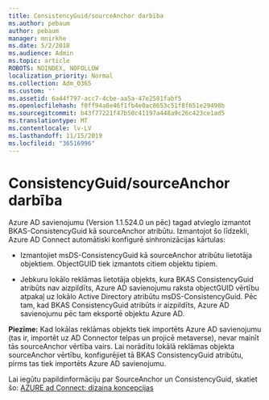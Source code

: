 ```yaml
---
title: ConsistencyGuid/sourceAnchor darbība
ms.author: pebaum
author: pebaum
manager: mnirkhe
ms.date: 5/2/2018
ms.audience: Admin
ms.topic: article
ROBOTS: NOINDEX, NOFOLLOW
localization_priority: Normal
ms.collection: Adm_O365
ms.custom: ''
ms.assetid: 6a44f797-acc7-4cbe-aa5a-47e2581fabf5
ms.openlocfilehash: f0ff94a8e46f1fb4e0ac8653c51f8f651e29498b
ms.sourcegitcommit: b43f77221f47b50c41197a448a9c26c423ce1ad5
ms.translationtype: MT
ms.contentlocale: lv-LV
ms.lasthandoff: 11/15/2019
ms.locfileid: "36516996"
---
```

# <a name="consistencyguid--sourceanchor-behavior"></a>ConsistencyGuid/sourceAnchor darbība

Azure AD savienojumu (Version 1.1.524.0 un pēc) tagad atvieglo izmantot BKAS-ConsistencyGuid kā sourceAnchor atribūtu. Izmantojot šo līdzekli, Azure AD Connect automātiski konfigurē sinhronizācijas kārtulas:
  
- Izmantojiet msDS-ConsistencyGuid kā sourceAnchor atribūtu lietotāja objektiem. ObjectGUID tiek izmantots citiem objektu tipiem.
    
- Jebkuru lokālo reklāmas lietotāja objekts, kura BKAS ConsistencyGuid atribūts nav aizpildīts, Azure AD savienojumu raksta objectGUID vērtību atpakaļ uz lokālo Active Directory atribūtu msDS-ConsistencyGuid. Pēc tam, kad BKAS ConsistencyGuid atribūts ir aizpildīts, Azure AD savienojumu pēc tam eksportē objektu Azure AD.
    
 **Piezīme:** Kad lokālas reklāmas objekts tiek importēts Azure AD savienojumu (tas ir, importēt uz AD Connector telpas un projicē metaverse), nevar mainīt tās sourceAnchor vērtība vairs. Lai norādītu lokālā reklāmas objekta sourceAnchor vērtību, konfigurējiet tā BKAS ConsistencyGuid atribūtu, pirms tas tiek importēts Azure AD savienojumu. 
  
Lai iegūtu papildinformāciju par SourceAnchor un ConsistencyGuid, skatiet šo: [AZURE ad Connect: dizaina koncepcijas](https://docs.microsoft.com/azure/active-directory/connect/active-directory-aadconnect-design-concepts)
  


